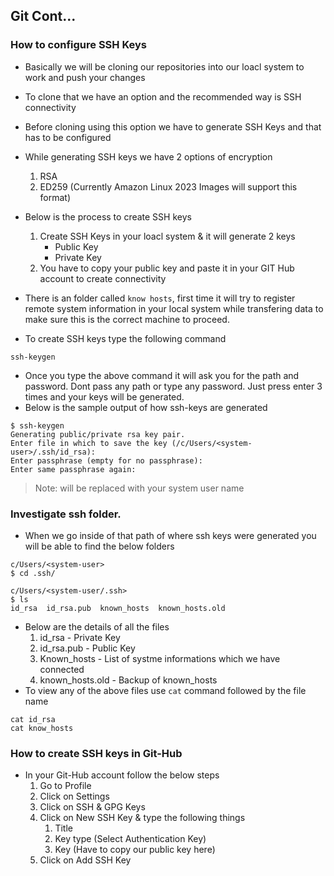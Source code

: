 ## Git Cont...
### How to configure SSH Keys
- Basically we will be cloning our repositories into our loacl system to work and push your changes
- To clone that we have an option and the recommended way is SSH connectivity
- Before cloning using this option we have to generate SSH Keys and that has to be configured
- While generating SSH keys we have 2 options of encryption
    1. RSA
    2. ED259 (Currently Amazon Linux 2023 Images will support this format)
- Below is the process to create SSH keys
    1. Create SSH Keys in your loacl system & it will generate 2 keys
        - Public Key
        - Private Key
    2. You have to copy your public key and paste it in your GIT Hub account to create connectivity

- There is an folder called ```know hosts```, first time it will try to register remote system information in your local system while transfering data to make sure this is the correct machine to proceed.
- To create SSH keys type the following command
```
ssh-keygen
```
- Once you type the above command it will ask you for the path and password. Dont pass any path or type any password. Just press enter 3 times and your keys will be generated.
- Below is the sample output of how ssh-keys are generated
```
$ ssh-keygen
Generating public/private rsa key pair.
Enter file in which to save the key (/c/Users/<system-user>/.ssh/id_rsa):
Enter passphrase (empty for no passphrase): 
Enter same passphrase again:
```
> Note: <system-user> will be replaced with your system user name  

### Investigate ssh folder.
- When we go inside of that path of where ssh keys were generated you will be able to find the below folders
```
c/Users/<system-user>
$ cd .ssh/

c/Users/<system-user/.ssh>
$ ls
id_rsa  id_rsa.pub  known_hosts  known_hosts.old
```
- Below are the details of all the files
    1. id_rsa - Private Key
    2. id_rsa.pub - Public Key
    3. Known_hosts - List of systme informations which we have connected
    4. known_hosts.old - Backup of known_hosts
- To view any of the above files use `cat` command followed by the file name
```
cat id_rsa
cat know_hosts
```

### How to create SSH keys in Git-Hub
- In your Git-Hub account follow the below steps
    1. Go to Profile
    2. Click on Settings
    3. Click on SSH & GPG Keys
    4. Click on New SSH Key & type the following things
        1. Title
        2. Key type (Select Authentication Key)
        3. Key (Have to copy our public key here)
    5. Click on Add SSH Key
    
